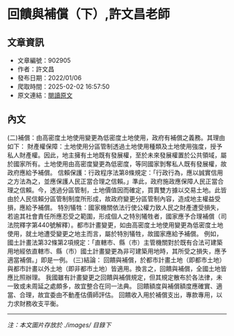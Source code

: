 # 回饋與補償（下）,許文昌老師

## 文章資訊
- 文章編號：902905
- 作者：許文昌
- 發布日期：2022/01/06
- 爬取時間：2025-02-02 16:57:50
- 原文連結：[閱讀原文](https://real-estate.get.com.tw/Columns/detail.aspx?no=902905)

## 內文
(二)補償：由高密度土地使用變更為低密度土地使用，政府有補償之義務。其理由如下：
財產權保障：土地使用分區管制透過土地使用種類及土地使用強度，授予私人財產權。因此，地主擁有土地既有發展權，至於未來發展權置於公共領域，屬於國家所有。土地使用由高密度變更為低密度，等同國家剝奪私人既有發展權，故政府應給予補償。
信賴保護：行政程序法第8條規定：「行政行為，應以誠實信用之方法為之，並應保護人民正當合理之信賴。」準此，政府施政應保障人民正當合理之信賴。今，透過分區管制，土地價值因而確定，買賣雙方據以交易土地。此皆由於人民信賴分區管制制度所形成，故政府變更分區管制內容，造成地主權益受損，應給予補償。
特別犠牲：國家機關依法行使公權力致人民之財產遭受損失，若逾其社會責任所應忍受之範圍，形成個人之特別犧牲者，國家應予合理補償（司法院釋字第440號解釋）。都市計畫變更，如由高密度土地使用變更為低密度土地使用，就土地遭受變更之地主而言，屬於特別犠牲，故國家應給予補償。
例如，國土計畫法第32條第2項規定：「直轄市、縣（市）主管機關對於既有合法可建築用地經依直轄市、縣（市）國土計畫變更為非可建築用地時，其所受之損失，應予適當補償。」即是一例。
(三)結論：
回饋與補償，於都市計畫土地（即都市土地）與都市計畫以外土地（即非都市土地）皆適用。換言之，回饋與補償，全國土地皆應比照辦理。
我國雖有計畫變更之回饋與補償規定，但其規定散布於各法律，未一致或未周延之處頗多，故宜整合在同一法典。
回饋額度與補償額度應確實、適當、合理，故宜委由不動產估價師評估。
回饋收入用於補償支出，專款專用，以力求財務收支平衡。

---
*注：本文圖片存放於 ./images/ 目錄下*
